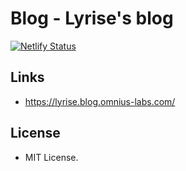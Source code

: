 # Blog - Lyrise's blog

[![Netlify Status](https://api.netlify.com/api/v1/badges/f665dad1-765f-4ad8-a407-4b7862444340/deploy-status)](https://app.netlify.com/sites/lyrise-blog-omnius-labs/deploys)

## Links

+ <https://lyrise.blog.omnius-labs.com/>

## License

+ MIT License.
